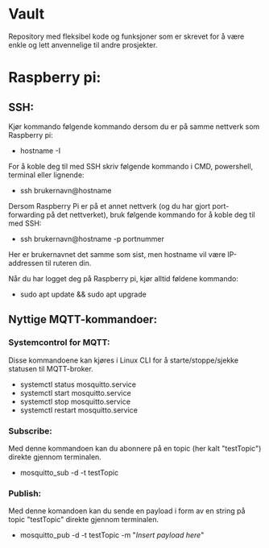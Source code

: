 # Vault
Repository med fleksibel kode og funksjoner som er skrevet for å være enkle og lett anvennelige til andre prosjekter. 

# Raspberry pi:
## SSH:
Kjør kommando følgende kommando dersom du er på samme nettverk som Raspberry pi:
  * hostname -I

For å koble deg til med SSH skriv følgende kommando i CMD, powershell, terminal eller lignende:
  * ssh brukernavn@hostname

Dersom Raspberry Pi er på et annet nettverk (og du har gjort port-forwarding på det nettverket), bruk følgende kommando for å koble deg til med SSH:
  *  ssh brukernavn@hostname -p portnummer

Her er brukernavnet det samme som sist, men hostname vil være IP-addressen til ruteren din.

Når du har logget deg på Raspberry pi, kjør alltid føldene kommando:
  * sudo apt update && sudo apt upgrade

## Nyttige MQTT-kommandoer:
### Systemcontrol for MQTT:
Disse kommandoene kan kjøres i Linux CLI for å starte/stoppe/sjekke statusen til MQTT-broker.
  * systemctl status mosquitto.service
  * systemctl start mosquitto.service
  * systemctl stop mosquitto.service
  * systemctl restart mosquitto.service
    
### Subscribe: 
Med denne kommandoen kan du abonnere på en topic (her kalt "testTopic") direkte gjennom terminalen.
  * mosquitto_sub -d -t testTopic

### Publish:
Med denne komandoen kan du sende en payload i form av en string på topic "testTopic" direkte gjennom terminalen. 
  * mosquitto_pub -d -t testTopic -m "*Insert payload here*"
